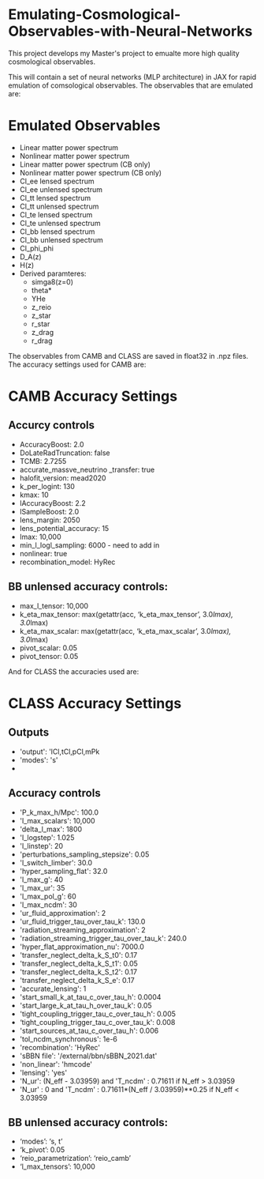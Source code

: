 # Emulating-Cosmological-Observables-with-Neural-Networks

This project develops my Master's project to emualte more high quality cosmological observables.

This will contain a set of neural networks (MLP architecture) in JAX for rapid emulation of comsological observables. The observables that are emulated are:
# Emulated Observables
- Linear matter power spectrum
- Nonlinear matter power spectrum
- Linear matter power spectrum (CB only)
- Nonlinear matter power spectrum (CB only)
- Cl_ee lensed spectrum
- Cl_ee unlensed spectrum
- Cl_tt lensed spectrum
- Cl_tt unlensed spectrum
- Cl_te lensed spectrum
- Cl_te unlensed spectrum
- Cl_bb lensed spectrum
- Cl_bb unlensed spectrum
- Cl_phi_phi
- D_A(z)
- H(z)
- Derived paramteres:
    - simga8(z=0)
    - theta*
    - YHe
    - z_reio
    - z_star
    - r_star
    - z_drag
    - r_drag

The observables from CAMB and CLASS are saved in float32 in .npz files. The accuracy settings used for CAMB are:
# CAMB Accuracy Settings
## Accurcy controls
- AccuracyBoost: 2.0
- DoLateRadTruncation: false
- TCMB: 2.7255
- accurate_massve_neutrino _transfer: true
- halofit_version: mead2020
- k_per_logint: 130
- kmax: 10
- lAccuracyBoost: 2.2
- lSampleBoost: 2.0
- lens_margin: 2050
- lens_potential_accuracy: 15
- lmax: 10,000
- min_l_logl_sampling: 6000 - need to add in
- nonlinear: true
- recombination_model: HyRec

## BB unlensed accuracy controls:
- max_l_tensor: 10,000
- k_eta_max_tensor: max(getattr(acc, ‘k_eta_max_tensor’, 3.0*lmax), 3.0*lmax)
- k_eta_max_scalar: max(getattr(acc, ‘k_eta_max_scalar’, 3.0*lmax), 3.0*lmax)
- pivot_scalar: 0.05
- pivot_tensor: 0.05


And for CLASS the accuracies used are:
# CLASS Accuracy Settings
## Outputs
- 'output': 'lCl,tCl,pCl,mPk
- 'modes': 's'
- 
## Accuracy controls
- 'P_k_max_h/Mpc': 100.0
- 'l_max_scalars': 10,000
- 'delta_l_max': 1800
- 'l_logstep': 1.025
- 'l_linstep': 20
- 'perturbations_sampling_stepsize': 0.05
- 'l_switch_limber': 30.0
- 'hyper_sampling_flat': 32.0
- 'l_max_g': 40
- 'l_max_ur': 35
- 'l_max_pol_g': 60
- 'l_max_ncdm': 30
- 'ur_fluid_approximation': 2
- 'ur_fluid_trigger_tau_over_tau_k': 130.0
- 'radiation_streaming_approximation': 2
- 'radiation_streaming_trigger_tau_over_tau_k': 240.0
- 'hyper_flat_approximation_nu': 7000.0
- 'transfer_neglect_delta_k_S_t0': 0.17
- 'transfer_neglect_delta_k_S_t1': 0.05
- 'transfer_neglect_delta_k_S_t2': 0.17
- 'transfer_neglect_delta_k_S_e': 0.17
- 'accurate_lensing': 1
- 'start_small_k_at_tau_c_over_tau_h': 0.0004
- 'start_large_k_at_tau_h_over_tau_k': 0.05
- 'tight_coupling_trigger_tau_c_over_tau_h': 0.005
- ‘tight_coupling_trigger_tau_c_over_tau_k': 0.008
- 'start_sources_at_tau_c_over_tau_h': 0.006
- 'tol_ncdm_synchronous': 1e-6
- 'recombination': 'HyRec'
- 'sBBN file': '/external/bbn/sBBN_2021.dat'
- 'non_linear': 'hmcode'
- 'lensing': 'yes'
- 'N_ur': (N_eff - 3.03959) and 'T_ncdm' : 0.71611  if N_eff > 3.03959
- 'N_ur' : 0  and 'T_ncdm' : 0.71611*(N_eff / 3.03959)**0.25 if N_eff < 3.03959

## BB unlensed accuracy controls:
- ‘modes’: ‘s, t’
- ‘k_pivot’: 0.05
- ‘reio_parametrization’: ‘reio_camb’
- ‘l_max_tensors’: 10,000

